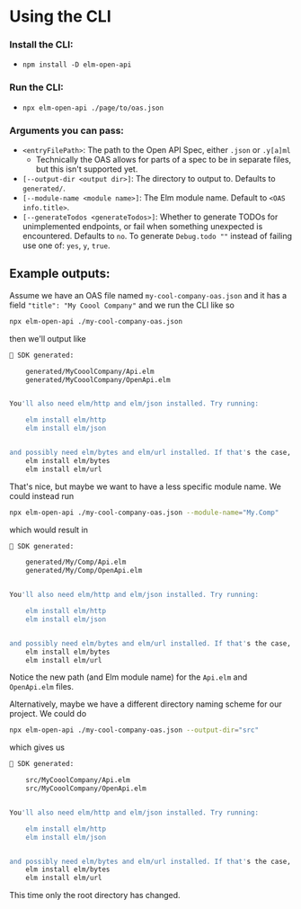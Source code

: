 # Using the CLI

### Install the CLI:

- `npm install -D elm-open-api`

### Run the CLI:

- `npx elm-open-api ./page/to/oas.json`

### Arguments you can pass:

- `<entryFilePath>`: The path to the Open API Spec, either `.json` or `.y[a]ml`
  - Technically the OAS allows for parts of a spec to be in separate files, but this isn't supported yet.
- `[--output-dir <output dir>]`: The directory to output to. Defaults to `generated/`.
- `[--module-name <module name>]`: The Elm module name. Default to `<OAS info.title>`.
- `[--generateTodos <generateTodos>]`: Whether to generate TODOs for unimplemented endpoints, or fail when something unexpected is encountered. Defaults to `no`. To generate `Debug.todo ""` instead of failing use one of: `yes`, `y`, `true`.

## Example outputs:

Assume we have an OAS file named `my-cool-company-oas.json` and it has a field `"title": "My Coool Company"` and we run the CLI like so

```sh
npx elm-open-api ./my-cool-company-oas.json
```

then we'll output like

```sh
🎉 SDK generated:

    generated/MyCooolCompany/Api.elm
    generated/MyCooolCompany/OpenApi.elm


You'll also need elm/http and elm/json installed. Try running:

    elm install elm/http
    elm install elm/json


and possibly need elm/bytes and elm/url installed. If that's the case, try running:
    elm install elm/bytes
    elm install elm/url
```

That's nice, but maybe we want to have a less specific module name. We could instead run

```sh
npx elm-open-api ./my-cool-company-oas.json --module-name="My.Comp"
```

which would result in

```sh
🎉 SDK generated:

    generated/My/Comp/Api.elm
    generated/My/Comp/OpenApi.elm


You'll also need elm/http and elm/json installed. Try running:

    elm install elm/http
    elm install elm/json


and possibly need elm/bytes and elm/url installed. If that's the case, try running:
    elm install elm/bytes
    elm install elm/url
```

Notice the new path (and Elm module name) for the `Api.elm` and `OpenApi.elm` files.

Alternatively, maybe we have a different directory naming scheme for our project. We could do

```sh
npx elm-open-api ./my-cool-company-oas.json --output-dir="src"
```

which gives us

```sh
🎉 SDK generated:

    src/MyCooolCompany/Api.elm
    src/MyCooolCompany/OpenApi.elm


You'll also need elm/http and elm/json installed. Try running:

    elm install elm/http
    elm install elm/json


and possibly need elm/bytes and elm/url installed. If that's the case, try running:
    elm install elm/bytes
    elm install elm/url
```

This time only the root directory has changed.
